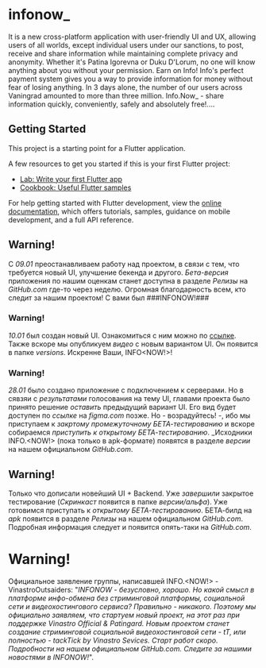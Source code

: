 # infonow_

It is a new cross-platform application with user-friendly UI and UX, allowing users of all worlds, except individual users under our sanctions, to post, receive and share information while maintaining complete privacy and anonymity. Whether it's Patina Igorevna or Duku D'Lorum, no one will know anything about you without your permission. Earn on Info! Info's perfect payment system gives you a way to provide information for money without fear of losing anything. In 3 days alone, the number of our users across Vaningrad amounted to more than three million. Info.Now_ - share information quickly, conveniently, safely and absolutely free!....

## Getting Started

This project is a starting point for a Flutter application.

A few resources to get you started if this is your first Flutter project:

- [Lab: Write your first Flutter app](https://docs.flutter.dev/get-started/codelab)
- [Cookbook: Useful Flutter samples](https://docs.flutter.dev/cookbook)

For help getting started with Flutter development, view the
[online documentation](https://docs.flutter.dev/), which offers tutorials,
samples, guidance on mobile development, and a full API reference.

## Warning!

С _09.01_ преостанавливаем работу над проектом, в связи с тем, что требуется новый UI, улучшение бекенда и другого. 
_Бета-версия_ приложения по нашим оценкам станет доступна в разделе _Релизы_ на _GitHub.com_ где-то через неделю. 
Огромная благодарность всем, кто следит за нашим проектом! С вами был ###INFONOW!###

### Warning! 

_10.01_ был создан новый UI. Ознакомиться с ним можно по [ссылке](https://www.figma.com/file/OLF1rKCrozPrkzXrBJ5m6P/INFONOW_?type=design&node-id=0%3A1&mode=design&t=5HuiEsoq5Hj8dtru-1). 
Также вскоре мы опубликуем _видео_ с новым вариантом UI. Он появится в папке _versions_.
Искренне Ваши, INFO<NOW!>!

### Warning!

_28.01_ было создано приложение с подключением к серверами. Но в сявзяи с _результатами_ голосования на тему UI, главами проекта было принято решение _оставить_ предыдущий вариант UI. Его вид будет доступен по _ссылке_ на _figma.com_ позже. Но - возрадуйтесь! -, ибо мы приступаем к _закртому промежуточному БЕТА-тестированию_ и вскоре собираемся _приступить к открытому БЕТА-тестированию_. _Исходники INFO.<NOW!> (пока только в apk-формате) появятся в разделе _версии_ на нашем официальном _GitHub.com_. 

## Warning!

Только что дописали новейший UI + Backend. Уже _завершили_ закрытое тестирование (_Скринкаст_ появится в папке _версии/альфа_). Уже готовимся приступать к _открытому БЕТА-тестированию_. БЕТА-билд на _apk_ появится в разделе _Релизы_ на нашем официальном _GitHub.com_. Подробная информация следует и появится опять-таки на _GitHub.com_.

# Warning!

Официальное заявление группы, написавшей INFO.<NOW!> - VinastroOutsaiders: "_INFONOW - безусловно, хорошо. Но какой смысл в платформе инфо-обмена без стриминговой платформы, социальной сети и видеохостингового сервиса? Правильно - никакого. Поэтому мы официально заявляем, что стартуем новый проект, на этот раз при поддержке Vinastro Official & Patingard. Новым проектом станет создание стриминговой социальной видеохостинговой сети - tT, или полностью - tackTick by Vinastro Sevices. Старт работ скоро. Подробности на нашем официальном GitHub.com. Следите за нашими новостями в INFONOW!_".
